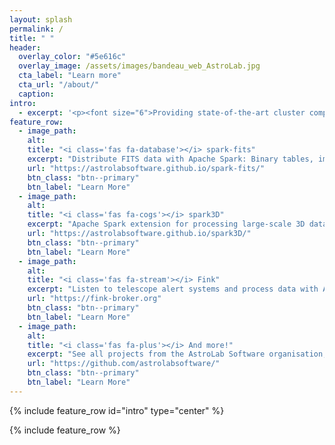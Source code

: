 ```yaml
---
layout: splash
permalink: /
title: " "
header:
  overlay_color: "#5e616c"
  overlay_image: /assets/images/bandeau_web_AstroLab.jpg
  cta_label: "Learn more"
  cta_url: "/about/"
  caption:
intro:
  - excerpt: '<p><font size="6">Providing state-of-the-art cluster computing software to overcome modern science challenges</font></p>'
feature_row:
  - image_path:
    alt:
    title: "<i class='fas fa-database'></i> spark-fits"
    excerpt: "Distribute FITS data with Apache Spark: Binary tables, images and more! API for Scala, Java, Python and R."
    url: "https://astrolabsoftware.github.io/spark-fits/"
    btn_class: "btn--primary"
    btn_label: "Learn More"
  - image_path:
    alt:
    title: "<i class='fas fa-cogs'></i> spark3D"
    excerpt: "Apache Spark extension for processing large-scale 3D data sets: Astrophysics, High Energy Physics, Meteorology, ..."
    url: "https://astrolabsoftware.github.io/spark3D/"
    btn_class: "btn--primary"
    btn_label: "Learn More"
  - image_path:
    alt:
    title: "<i class='fas fa-stream'></i> Fink"
    excerpt: "Listen to telescope alert systems and process data with Apache Spark Structured Streaming and Apache Kafka."
    url: "https://fink-broker.org"
    btn_class: "btn--primary"
    btn_label: "Learn More"
  - image_path:
    alt:
    title: "<i class='fas fa-plus'></i> And more!"
    excerpt: "See all projects from the AstroLab Software organisation, and join the effort!"
    url: "https://github.com/astrolabsoftware/"
    btn_class: "btn--primary"
    btn_label: "Learn More"
---
```


{% include feature_row id="intro" type="center" %}

{% include feature_row %}
